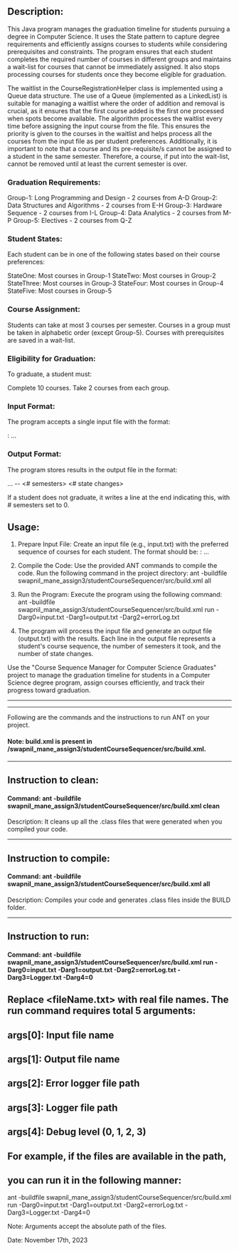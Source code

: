 ## Description:
This Java program manages the graduation timeline for students pursuing a degree in Computer Science. It uses the State pattern to capture degree requirements and efficiently assigns courses to students while considering prerequisites and constraints. The program ensures that each student completes the required number of courses in different groups and maintains a wait-list for courses that cannot be immediately assigned. It also stops processing courses for students once they become eligible for graduation.

The waitlist in the CourseRegistrationHelper class is implemented using a Queue data structure. The use of a Queue (implemented as a LinkedList) is suitable for managing a waitlist where the order of addition and removal is crucial, as it ensures that the first course added is the first one processed when spots become available. The algorithm processes the waitlist every time before assigning the input course from the file. This ensures the priority is given to the courses in the waitlist and helps process all the courses from the input file as per student preferences. Additionally, it is important to note that a course and its pre-requisite/s cannot be assigned to a student in the same semester. Therefore, a course, if put into the wait-list, cannot be removed until at least the current semester is over.

### Graduation Requirements:
Group-1: Long Programming and Design - 2 courses from A-D
Group-2: Data Structures and Algorithms - 2 courses from E-H
Group-3: Hardware Sequence - 2 courses from I-L
Group-4: Data Analytics - 2 courses from M-P
Group-5: Electives - 2 courses from Q-Z

### Student States:
Each student can be in one of the following states based on their course preferences:

StateOne: Most courses in Group-1
StateTwo: Most courses in Group-2
StateThree: Most courses in Group-3
StateFour: Most courses in Group-4
StateFive: Most courses in Group-5

### Course Assignment:
Students can take at most 3 courses per semester.
Courses in a group must be taken in alphabetic order (except Group-5).
Courses with prerequisites are saved in a wait-list.

### Eligibility for Graduation:
To graduate, a student must:

Complete 10 courses.
Take 2 courses from each group.

### Input Format:
The program accepts a single input file with the format: 

<studentID>: <course> <course> <course> ... <course>

### Output Format:
The program stores results in the output file in the format: 

<studentID> <course completed> <course completed> ... <course completed> -- <# semesters> <# state changes>

If a student does not graduate, it writes a line at the end indicating this, with # semesters set to 0.

## Usage:

1. Prepare Input File: Create an input file (e.g., input.txt) with the preferred sequence of courses for each student. The format should be: <studentID>: <course> <course> <course> ... <course>

2. Compile the Code: Use the provided ANT commands to compile the code. Run the following command in the project directory: ant -buildfile swapnil_mane_assign3/studentCourseSequencer/src/build.xml all

3. Run the Program: Execute the program using the following command: ant -buildfile swapnil_mane_assign3/studentCourseSequencer/src/build.xml run -Darg0=input.txt -Darg1=output.txt -Darg2=errorLog.txt

4. The program will process the input file and generate an output file (output.txt) with the results. Each line in the output file represents a student's course sequence, the number of semesters it took, and the number of state changes.

Use the "Course Sequence Manager for Computer Science Graduates" project to manage the graduation timeline for students in a Computer Science degree program, assign courses efficiently, and track their progress toward graduation.

-----------------------------------------------------------------------
-----------------------------------------------------------------------

Following are the commands and the instructions to run ANT on your project.
#### Note: build.xml is present in /swapnil_mane_assign3/studentCourseSequencer/src/build.xml.

-----------------------------------------------------------------------
## Instruction to clean:

#### Command: ant -buildfile swapnil_mane_assign3/studentCourseSequencer/src/build.xml clean

Description: It cleans up all the .class files that were generated when you
compiled your code.

-----------------------------------------------------------------------
## Instruction to compile:

#### Command: ant -buildfile swapnil_mane_assign3/studentCourseSequencer/src/build.xml all

Description: Compiles your code and generates .class files inside the BUILD folder.

-----------------------------------------------------------------------
## Instruction to run:

#### Command: ant -buildfile swapnil_mane_assign3/studentCourseSequencer/src/build.xml run -Darg0=input.txt -Darg1=output.txt -Darg2=errorLog.txt -Darg3=Logger.txt -Darg4=0

## Replace <fileName.txt> with real file names. The run command requires total 5 arguments: 
## args[0]: Input file name
## args[1]: Output file name
## args[2]: Error logger file path
## args[3]: Logger file path
## args[4]: Debug level (0, 1, 2, 3)

## For example, if the files are available in the path,
## you can run it in the following manner:

ant -buildfile swapnil_mane_assign3/studentCourseSequencer/src/build.xml run -Darg0=input.txt -Darg1=output.txt -Darg2=errorLog.txt -Darg3=Logger.txt -Darg4=0

Note: Arguments accept the absolute path of the files.

Date: November 17th, 2023
